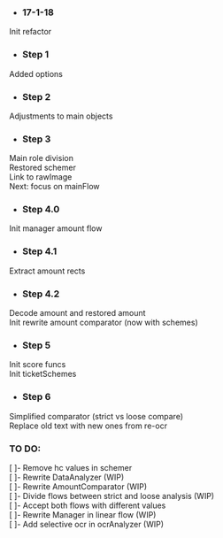 * ### 17-1-18   
Init refactor   
   
* ### Step 1   
Added options   
   
* ### Step 2   
Adjustments to main objects   

* ### Step 3   
Main role division   
Restored schemer   
Link to rawImage   
Next: focus on mainFlow   

* ### Step 4.0
Init manager amount flow   

* ### Step 4.1   
Extract amount rects   

* ### Step 4.2   
Decode amount and restored amount   
Init rewrite amount comparator (now with schemes)   

* ### Step 5   
Init score funcs   
Init ticketSchemes   

* ### Step 6   
Simplified comparator (strict vs loose compare)   
Replace old text with new ones from re-ocr   



### TO DO:   
[ ]- Remove hc values in schemer   
[ ]- Rewrite DataAnalyzer (WIP)   
[ ]- Rewrite AmountComparator (WIP)   
[ ]- Divide flows between strict and loose analysis (WIP)   
[ ]- Accept both flows with different values   
[ ]- Rewrite Manager in linear flow (WIP)   
[ ]- Add selective ocr in ocrAnalyzer (WIP)   


